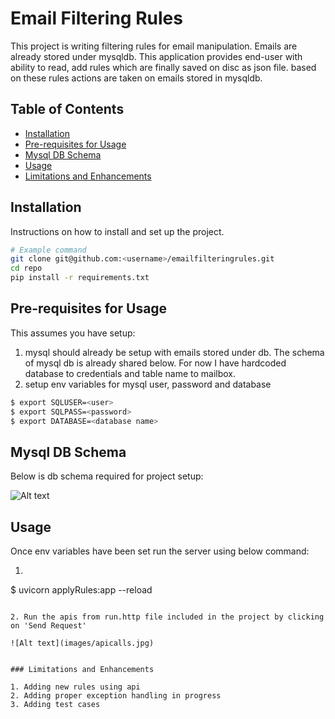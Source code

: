 # Email Filtering Rules

This project is writing filtering rules for email manipulation. Emails are already stored under mysqldb. This application provides end-user with ability to read, add rules which are finally saved on disc as json file. based on these rules actions are taken on emails stored in mysqldb.

## Table of Contents

- [Installation](#installation)
- [Pre-requisites for Usage](#Prerequisites)
- [Mysql DB Schema](#mysqlSchema)
- [Usage](#usage)
- [Limitations and Enhancements](#limitations)

## Installation

Instructions on how to install and set up the project.

```bash
# Example command
git clone git@github.com:<username>/emailfilteringrules.git
cd repo
pip install -r requirements.txt
```

## Pre-requisites for Usage

This assumes you have setup:
1. mysql should already be setup with emails stored under db. The schema of mysql db is already shared below. For now I have hardcoded database to credentials and table name to mailbox.
2. setup env variables for mysql user, password and database
```bash
$ export SQLUSER=<user>
$ export SQLPASS=<password>
$ export DATABASE=<database name>
```

## Mysql DB Schema

Below is db schema required for project setup:

![Alt text](images/describe.jpg)


## Usage

Once env variables have been set run the server using below command:

1. ```bash
$ uvicorn applyRules:app --reload
```

2. Run the apis from run.http file included in the project by clicking on 'Send Request'

![Alt text](images/apicalls.jpg)


### Limitations and Enhancements

1. Adding new rules using api
2. Adding proper exception handling in progress
3. Adding test cases
